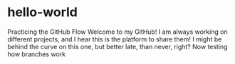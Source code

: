 # hello-world
Practicing the GitHub Flow
Welcome to my GitHub! 
I am always working on different projects, and I hear this is the platform to share them! 
I might be behind the curve on this one, but better late, than never, right? 
Now testing how branches work
